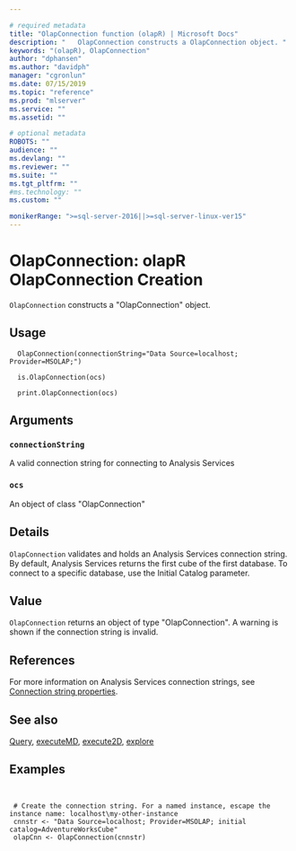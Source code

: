 ```yaml
--- 

# required metadata 
title: "OlapConnection function (olapR) | Microsoft Docs" 
description: "   OlapConnection constructs a OlapConnection object. " 
keywords: "(olapR), OlapConnection" 
author: "dphansen"
ms.author: "davidph" 
manager: "cgronlun" 
ms.date: 07/15/2019
ms.topic: "reference" 
ms.prod: "mlserver" 
ms.service: "" 
ms.assetid: "" 

# optional metadata 
ROBOTS: "" 
audience: "" 
ms.devlang: "" 
ms.reviewer: "" 
ms.suite: "" 
ms.tgt_pltfrm: "" 
#ms.technology: "" 
ms.custom: "" 

monikerRange: ">=sql-server-2016||>=sql-server-linux-ver15"
--- 
```





# OlapConnection: olapR OlapConnection Creation 



`OlapConnection` constructs a "OlapConnection" object.



## Usage

```   
  OlapConnection(connectionString="Data Source=localhost; Provider=MSOLAP;")

  is.OlapConnection(ocs)

  print.OlapConnection(ocs)

```


## Arguments



### `connectionString`
 A valid connection string for connecting to Analysis Services 


### `ocs`
 An object of class "OlapConnection" 




## Details

`OlapConnection` validates and holds an Analysis Services connection string. By default, Analysis Services returns the first cube of the first database. To connect to a specific database, use the Initial Catalog parameter.



## Value

`OlapConnection` returns an object of type "OlapConnection". A warning is shown if the connection string is invalid.


## References
  For more information on Analysis Services connection strings, see [Connection string properties](/analysis-services/instances/connection-string-properties-analysis-services).



## See also

[Query](Query.md), [executeMD](ExecuteMD.md), [execute2D](Execute2D.md), [explore](Explore.md)


## Examples

 ```


  # Create the connection string. For a named instance, escape the instance name: localhost\my-other-instance
  cnnstr <- "Data Source=localhost; Provider=MSOLAP; initial catalog=AdventureWorksCube"
  olapCnn <- OlapConnection(cnnstr)
```

